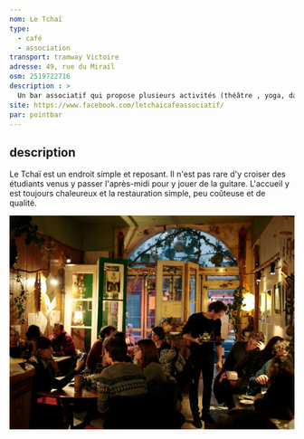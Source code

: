 ```yaml
---
nom: Le Tchaï
type: 
  - café
  - association
transport: tramway Victoire
adresse: 49, rue du Mirail
osm: 2519722716
description : >
  Un bar associatif qui propose plusieurs activités (théâtre , yoga, danse, etc.). Personnel agréable et petit prix pour boire et se restaurer.
site: https://www.facebook.com/letchaicafeassociatif/
par: pointbar
---
```


## description

Le Tchaï est un endroit simple et reposant. Il n'est pas rare d'y croiser des étudiants venus y passer l'après-midi pour y jouer de la guitare. L'accueil y est toujours chaleureux et la restauration simple, peu coûteuse et de qualité.

![Le Tchaï](./media/le-tchai.jpg)
